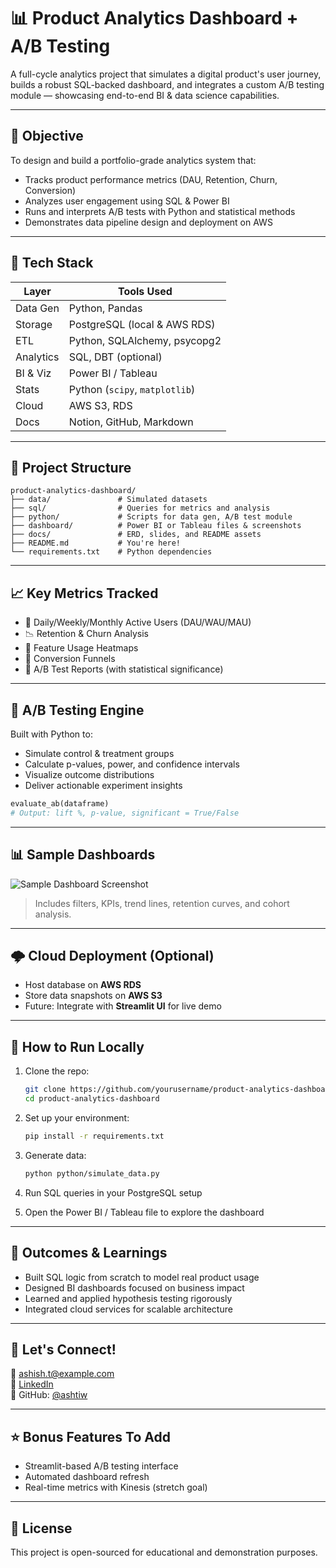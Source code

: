 # 📊 Product Analytics Dashboard + A/B Testing

A full-cycle analytics project that simulates a digital product's user journey, builds a robust SQL-backed dashboard, and integrates a custom A/B testing module — showcasing end-to-end BI & data science capabilities.

---

## 🚀 Objective

To design and build a portfolio-grade analytics system that:
- Tracks product performance metrics (DAU, Retention, Churn, Conversion)
- Analyzes user engagement using SQL & Power BI
- Runs and interprets A/B tests with Python and statistical methods
- Demonstrates data pipeline design and deployment on AWS

---

## 🧰 Tech Stack

| Layer        | Tools Used                         |
|-------------|------------------------------------|
| Data Gen    | Python, Pandas                     |
| Storage     | PostgreSQL (local & AWS RDS)       |
| ETL         | Python, SQLAlchemy, psycopg2       |
| Analytics   | SQL, DBT (optional)                |
| BI & Viz    | Power BI / Tableau                 |
| Stats       | Python (`scipy`, `matplotlib`)     |
| Cloud       | AWS S3, RDS                        |
| Docs        | Notion, GitHub, Markdown           |

---

## 📂 Project Structure

```
product-analytics-dashboard/
├── data/               # Simulated datasets
├── sql/                # Queries for metrics and analysis
├── python/             # Scripts for data gen, A/B test module
├── dashboard/          # Power BI or Tableau files & screenshots
├── docs/               # ERD, slides, and README assets
├── README.md           # You're here!
└── requirements.txt    # Python dependencies
```

---

## 📈 Key Metrics Tracked

- 📆 Daily/Weekly/Monthly Active Users (DAU/WAU/MAU)
- 📉 Retention & Churn Analysis
- 🧭 Feature Usage Heatmaps
- 🔁 Conversion Funnels
- 🧪 A/B Test Reports (with statistical significance)

---

## 🧪 A/B Testing Engine

Built with Python to:
- Simulate control & treatment groups
- Calculate p-values, power, and confidence intervals
- Visualize outcome distributions
- Deliver actionable experiment insights

```python
evaluate_ab(dataframe)
# Output: lift %, p-value, significant = True/False
```

---

## 📊 Sample Dashboards

![Sample Dashboard Screenshot](dashboard/screenshots/sample_dashboard.png)

> Includes filters, KPIs, trend lines, retention curves, and cohort analysis.

---

## 🌩️ Cloud Deployment (Optional)

- Host database on **AWS RDS**
- Store data snapshots on **AWS S3**
- Future: Integrate with **Streamlit UI** for live demo

---

## 📖 How to Run Locally

1. Clone the repo:
   ```bash
   git clone https://github.com/yourusername/product-analytics-dashboard.git
   cd product-analytics-dashboard
   ```

2. Set up your environment:
   ```bash
   pip install -r requirements.txt
   ```

3. Generate data:
   ```bash
   python python/simulate_data.py
   ```

4. Run SQL queries in your PostgreSQL setup

5. Open the Power BI / Tableau file to explore the dashboard

---

## 🎯 Outcomes & Learnings

- Built SQL logic from scratch to model real product usage
- Designed BI dashboards focused on business impact
- Learned and applied hypothesis testing rigorously
- Integrated cloud services for scalable architecture

---

## 🤝 Let's Connect!

📧 [ashish.t@example.com](mailto:ashish.t@example.com)  
🔗 [LinkedIn](https://www.linkedin.com/in/ashtiw/)  
🐙 GitHub: [@ashtiw](https://github.com/ashtiw)

---

## ⭐ Bonus Features To Add

- Streamlit-based A/B testing interface
- Automated dashboard refresh
- Real-time metrics with Kinesis (stretch goal)

---

## 📌 License

This project is open-sourced for educational and demonstration purposes.
